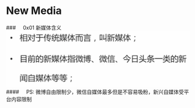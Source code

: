 # New Media
###&nbsp;&nbsp;&nbsp;&nbsp;&nbsp;0x01 新媒体含义
![](/assets/WX20190312-181000@2x.png)
####&nbsp;&nbsp;&nbsp;&nbsp;&nbsp;PS: 微博自由限制少，微信自媒体最多但是不容易吸粉，新兴自媒体受平台内容限制

